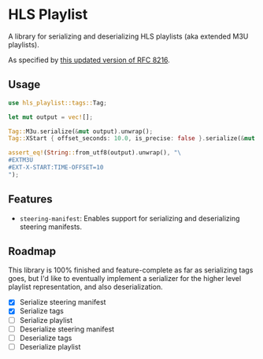 # HLS Playlist

A library for serializing and deserializing HLS playlists (aka extended M3U playlists).

As specified by [this updated version of RFC 8216](https://datatracker.ietf.org/doc/html/draft-pantos-hls-rfc8216bis).

## Usage

```rust
use hls_playlist::tags::Tag;

let mut output = vec![];

Tag::M3u.serialize(&mut output).unwrap();
Tag::XStart { offset_seconds: 10.0, is_precise: false }.serialize(&mut output).unwrap();

assert_eq!(String::from_utf8(output).unwrap(), "\
#EXTM3U
#EXT-X-START:TIME-OFFSET=10
");
```

## Features

* `steering-manifest`: Enables support for serializing and deserializing steering manifests.

## Roadmap

This library is 100% finished and feature-complete as far as serializing tags goes, but I'd like to eventually implement a serializer for the higher level playlist representation, and also deserialization.

- [x] Serialize steering manifest
- [x] Serialize tags
- [ ] Serialize playlist
- [ ] Deserialize steering manifest
- [ ] Deserialize tags
- [ ] Deserialize playlist